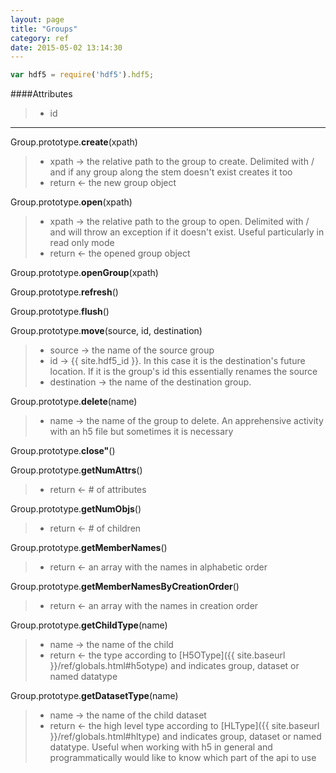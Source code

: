 ```yaml
---
layout: page
title: "Groups"
category: ref
date: 2015-05-02 13:14:30
---
```


```javascript
var hdf5 = require('hdf5').hdf5;
```
####Attributes
> 
> * id 

* * *

Group.prototype.**create**(xpath)  
> 
> * xpath &rarr; the relative path to the group to create.  Delimited with / and if any group along the stem doesn't exist creates it too
> * return &larr; the new group object

Group.prototype.**open**(xpath)  
> 
> * xpath &rarr; the relative path to the group to open.  Delimited with / and will throw an exception if it doesn't exist.  Useful particularly in read only mode
> * return &larr; the opened group object

Group.prototype.**openGroup**(xpath)  
> 

Group.prototype.**refresh**()  
> 

Group.prototype.**flush**()  
> 

Group.prototype.**move**(source, id, destination)  
> 
> * source &rarr; the name of the source group
> * id &rarr; {{ site.hdf5_id }}. In this case it is the destination's future location.  If it is the group's id this essentially renames the source
> * destination &rarr; the name of the destination group.

Group.prototype.**delete**(name)  
> 
> * name &rarr; the name of the group to delete. An apprehensive activity with an h5 file but sometimes it is necessary

Group.prototype.**close"**()  
> 

Group.prototype.**getNumAttrs**()  
> 
> * return &larr; # of attributes

Group.prototype.**getNumObjs**()  
> 
> * return &larr; # of children

Group.prototype.**getMemberNames**()  
> 
> * return &larr; an array with the names in alphabetic order

Group.prototype.**getMemberNamesByCreationOrder**()  
> 
> * return &larr; an array with the names in creation order

Group.prototype.**getChildType**(name)  
> 
> * name &rarr; the name of the child
> * return &larr; the type according to [H5OType]({{ site.baseurl }}/ref/globals.html#h5otype) and indicates group, dataset or  named datatype

Group.prototype.**getDatasetType**(name)  
> 
> * name &rarr; the name of the child dataset
> * return &larr; the high level type according to [HLType]({{ site.baseurl }}/ref/globals.html#hltype) and indicates group, dataset or  named datatype.
>   Useful when working with h5 in general and programmatically would like to know which part of the api to use

